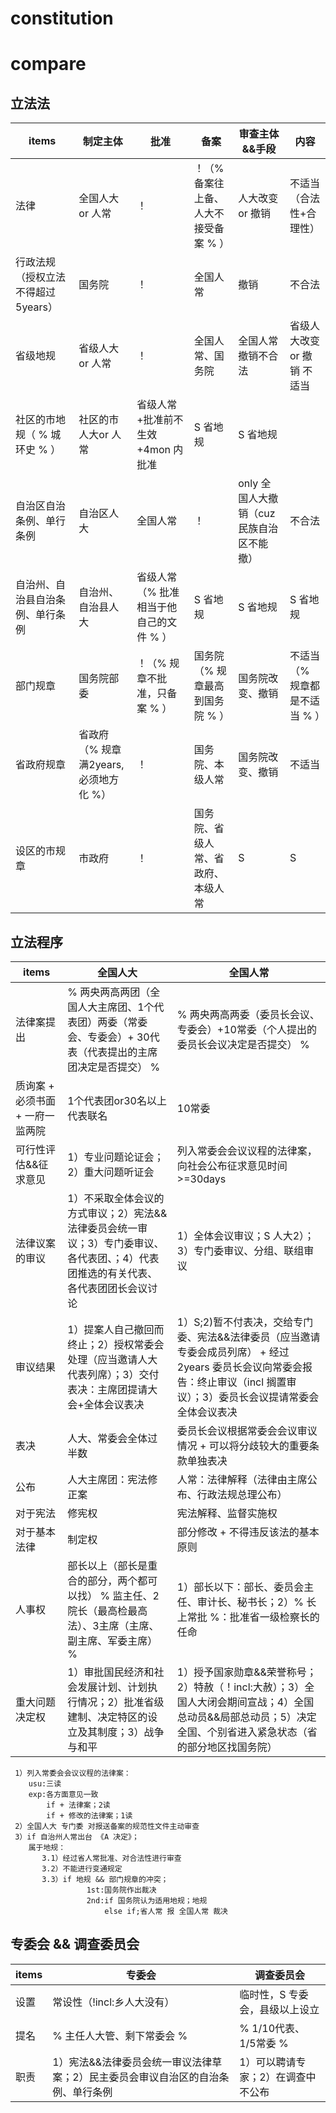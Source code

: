 # constitution
# compare
## 立法法
| items  |   制定主体  |  批准 | 备案 | 审查主体&&手段  | 内容  | 
| ------ | ------ | ----- | ----- | ------ | ------ | 
| 法律 | 全国人大or 人常   |  ！  | ！（% 备案往上备、人大不接受备案 % ） |  人大改变or 撤销 |  不适当（合法性+合理性）  |
| 行政法规（授权立法不得超过5years） | 国务院 |  ！  |  全国人常 |  撤销 | 不合法  |
| 省级地规 |  省级人大or 人常  | ！  | 全国人常、国务院 | 全国人常撤销不合法  | 省级人大改变or 撤销 不适当  |
| 社区的市地规（ % 城环史 % ） | 社区的市 人大or 人常  | 省级人常+批准前不生效+4mon 内批准 |  S 省地规  |S 省地规  |
| 自治区自治条例、单行条例 | 自治区人大 | 全国人常 | ！ | only 全国人大撤销（cuz 民族自治区不能撤） | 不合法  | 
| 自治州、自治县自治条例、单行条例 | 自治州、自治县人大 | 省级人常（% 批准相当于他自己的文件 % ）  | S 省地规 | S 省地规 | S 省地规 | 
| 部门规章  | 国务院部委 | ！（% 规章不批准，只备案 % ） |  国务院（% 规章最高到国务院 % ） | 国务院改变、撤销 | 不适当（% 规章都是不适当 % ） | 
| 省政府规章 |  省政府（% 规章满2years,必须地方化 %） |  ！ | 国务院、本级人常 |    国务院改变、撤销 | 不适当 | 本级人常撤销不适当 | 
| 设区的市规章 | 市政府 |   ！ | 国务院、省级人常、省政府、本级人常 | S | S |  

## 立法程序
| items  |  全国人大   |  全国人常 | 
| ------ | ------ | ----- | 
| 法律案提出 | % 两央两高两团（全国人大主席团、1个代表团）两委（常委会、专委会）+ 30代表（代表提出的主席团决定是否提交） %  |  % 两央两高两委（委员长会议、专委会）+10常委（个人提出的委员长会议决定是否提交） %  |  
| 质询案 + 必须书面 + 一府一监两院  | 1个代表团or30名以上代表联名 | 10常委  | 
| 可行性评估&&征求意见 | 1）专业问题论证会；2）重大问题听证会 | 列入常委会会议议程的法律案，向社会公布征求意见时间>=30days | 
| 法律议案的审议 | 1）不采取全体会议的方式审议；2）宪法&&法律委员会统一审议；3）专门委审议、各代表团、；4）代表团推选的有关代表、各代表团团长会议讨论 | 1）全体会议审议；S 人大2）；3）专门委审议、分组、联组审议 | 
| 审议结果 | 1）提案人自己撤回而终止；2）授权常委会处理（应当邀请人大代表列席）；3）交付表决：主席团提请大会+全体会议表决 | 1）S;2)暂不付表决，交给专门委、宪法&&法律委员（应当邀请专委会成员列席） + 经过2years 委员长会议向常委会报告：终止审议（incl 搁置审议）；3）委员长会议提请常委会全体会议表决 | 
| 表决 | 人大、常委会全体过半数  | 委员长会议根据常委会会议审议情况 + 可以将分歧较大的重要条款单独表决 | 
| 公布 | 人大主席团：宪法修正案 | 人常：法律解释（法律由主席公布、行政法规总理公布） | 
| 对于宪法  |  修宪权 |  宪法解释、监督实施权 | 
| 对于基本法律 | 制定权 | 部分修改 + 不得违反该法的基本原则  | 
| 人事权 | 部长以上（部长是重合的部分，两个都可以找） % 监主任、2院长（最高检最高法）、3主席（主席、副主席、军委主席） % | 1）部长以下：部长、委员会主任、审计长、秘书长；2）% 长上常批 %：批准省一级检察长的任命 | 
| 重大问题决定权 | 1）审批国民经济和社会发展计划、计划执行情况；2）批准省级建制、决定特区的设立及其制度；3）战争与和平 | 1）授予国家勋章&&荣誉称号；2）特赦（！incl:大赦）；3）全国人大闭会期间宣战；4）全国总动员&&局部总动员；5）决定全国、个别省进入紧急状态（省的部分地区找国务院） | 
 
     1）列入常委会会议议程的法律案：
        usu:三读
        exp:各方面意见一致
            if + 法律案；2读
            if + 修改的法律案；1读
     2）全国人大 专门委 对报送备案的规范性文件主动审查
     3）if 自治州人常出台 《A 决定》；
        属于地规：
           3.1）经过省人常批准、对合法性进行审查
           3.2）不能进行变通规定
           3.3）if 地规 && 部门规章的冲突；
                     1st:国务院作出裁决
                     2nd:if 国务院认为适用地规；地规
                         else if;省人常 报 全国人常 裁决

## 专委会 && 调查委员会
| items  |  专委会  |  调查委员会  | 
| ------ | ------ | ----- | 
| 设置 |  常设性（!incl:乡人大没有） |  临时性，S 专委会，县级以上设立 | 
| 提名 |  % 主任人大管、剩下常委会 %  |  % 1/10代表、 1/5常委 %  |    
| 职责 |  1）宪法&&法律委员会统一审议法律草案；2）民主委员会审议自治区的自治条例、单行条例 | 1）可以聘请专家；2）在调查中不公布  | 














